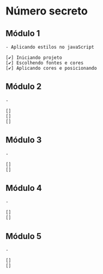 # Número secreto

## Módulo 1

    - Aplicando estilos no javaScript

    [✔️] Iniciando projeto
    [✔️] Escolhendo fontes e cores
    [✔️] Aplicando cores e posicionando 

## Módulo 2

    - 

    [] 
    [] 
    [] 

## Módulo 3

    - 

    [] 
    [] 

## Módulo 4

    - 

    [] 
    [] 

## Módulo 5

    - 

    [] 
    [] 
